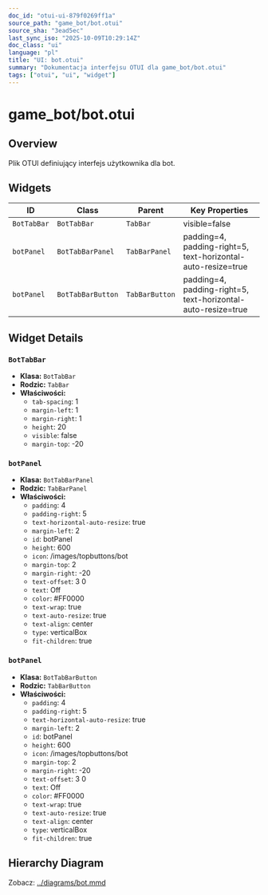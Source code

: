 ```yaml
---
doc_id: "otui-ui-879f0269ff1a"
source_path: "game_bot/bot.otui"
source_sha: "3ead5ec"
last_sync_iso: "2025-10-09T10:29:14Z"
doc_class: "ui"
language: "pl"
title: "UI: bot.otui"
summary: "Dokumentacja interfejsu OTUI dla game_bot/bot.otui"
tags: ["otui", "ui", "widget"]
---
```


# game_bot/bot.otui

## Overview

Plik OTUI definiujący interfejs użytkownika dla bot.

## Widgets

| ID | Class | Parent | Key Properties |
|----|-------|--------|----------------|
| `BotTabBar` | `BotTabBar` | `TabBar` | visible=false |
| `botPanel` | `BotTabBarPanel` | `TabBarPanel` | padding=4, padding-right=5, text-horizontal-auto-resize=true |
| `botPanel` | `BotTabBarButton` | `TabBarButton` | padding=4, padding-right=5, text-horizontal-auto-resize=true |

## Widget Details

### `BotTabBar`

- **Klasa:** `BotTabBar`
- **Rodzic:** `TabBar`
- **Właściwości:**
  - `tab-spacing`: 1
  - `margin-left`: 1
  - `margin-right`: 1
  - `height`: 20
  - `visible`: false
  - `margin-top`: -20

### `botPanel`

- **Klasa:** `BotTabBarPanel`
- **Rodzic:** `TabBarPanel`
- **Właściwości:**
  - `padding`: 4
  - `padding-right`: 5
  - `text-horizontal-auto-resize`: true
  - `margin-left`: 2
  - `id`: botPanel
  - `height`: 600
  - `icon`: /images/topbuttons/bot
  - `margin-top`: 2
  - `margin-right`: -20
  - `text-offset`: 3 0
  - `text`: Off
  - `color`: #FF0000
  - `text-wrap`: true
  - `text-auto-resize`: true
  - `text-align`: center
  - `type`: verticalBox
  - `fit-children`: true

### `botPanel`

- **Klasa:** `BotTabBarButton`
- **Rodzic:** `TabBarButton`
- **Właściwości:**
  - `padding`: 4
  - `padding-right`: 5
  - `text-horizontal-auto-resize`: true
  - `margin-left`: 2
  - `id`: botPanel
  - `height`: 600
  - `icon`: /images/topbuttons/bot
  - `margin-top`: 2
  - `margin-right`: -20
  - `text-offset`: 3 0
  - `text`: Off
  - `color`: #FF0000
  - `text-wrap`: true
  - `text-auto-resize`: true
  - `text-align`: center
  - `type`: verticalBox
  - `fit-children`: true

## Hierarchy Diagram

Zobacz: [../diagrams/bot.mmd](../diagrams/bot.mmd)
